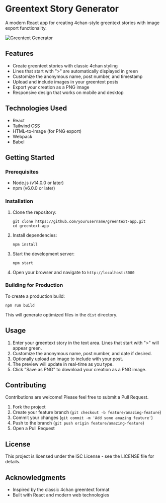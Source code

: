 # Greentext Story Generator

A modern React app for creating 4chan-style greentext stories with image export functionality.

![Greentext Generator](https://i.imgur.com/placeholder.png)

## Features

- Create greentext stories with classic 4chan styling
- Lines that start with ">" are automatically displayed in green
- Customize the anonymous name, post number, and timestamp
- Upload and include images in your greentext posts
- Export your creation as a PNG image
- Responsive design that works on mobile and desktop

## Technologies Used

- React
- Tailwind CSS
- HTML-to-Image (for PNG export)
- Webpack
- Babel

## Getting Started

### Prerequisites

- Node.js (v14.0.0 or later)
- npm (v6.0.0 or later)

### Installation

1. Clone the repository:
   ```
   git clone https://github.com/yourusername/greentext-app.git
   cd greentext-app
   ```

2. Install dependencies:
   ```
   npm install
   ```

3. Start the development server:
   ```
   npm start
   ```

4. Open your browser and navigate to `http://localhost:3000`

### Building for Production

To create a production build:

```
npm run build
```

This will generate optimized files in the `dist` directory.

## Usage

1. Enter your greentext story in the text area. Lines that start with ">" will appear green.
2. Customize the anonymous name, post number, and date if desired.
3. Optionally upload an image to include with your post.
4. The preview will update in real-time as you type.
5. Click "Save as PNG" to download your creation as a PNG image.

## Contributing

Contributions are welcome! Please feel free to submit a Pull Request.

1. Fork the project
2. Create your feature branch (`git checkout -b feature/amazing-feature`)
3. Commit your changes (`git commit -m 'Add some amazing feature'`)
4. Push to the branch (`git push origin feature/amazing-feature`)
5. Open a Pull Request

## License

This project is licensed under the ISC License - see the LICENSE file for details.

## Acknowledgments

- Inspired by the classic 4chan greentext format
- Built with React and modern web technologies
